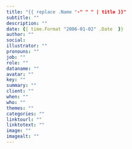 ```yaml
---
title: "{{ replace .Name "-" " " | title }}"
subtitle: ""
description: ""
date: {{ time.Format "2006-01-02" .Date  }}
author: ""
social:
illustrator: ""
pronouns: ""
job: ""
role: ""
dataname: ""
avatar: ""
key: ""
summary: ""
client: ""
when: ""
who: ""
themes: ""
categories: ""
linktourl: ""
linktotext: ""
image: ""
imagealt: ""
---
```

